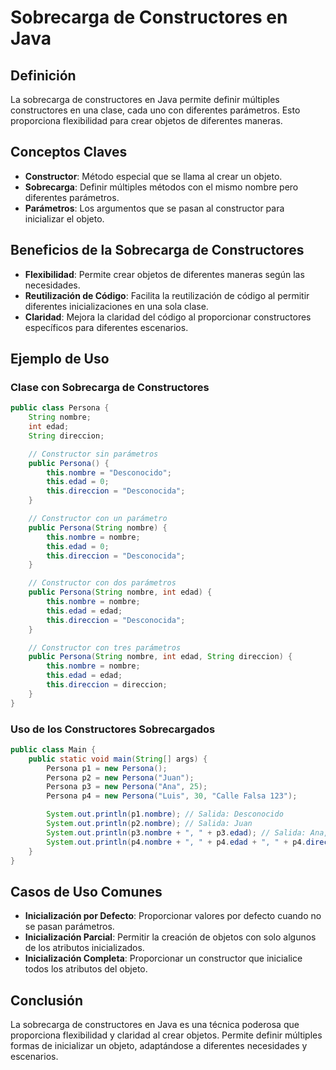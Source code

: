 # Sobrecarga de Constructores en Java

## Definición
La sobrecarga de constructores en Java permite definir múltiples constructores en una clase, cada uno con diferentes parámetros. Esto proporciona flexibilidad para crear objetos de diferentes maneras.

## Conceptos Claves
- **Constructor**: Método especial que se llama al crear un objeto.
- **Sobrecarga**: Definir múltiples métodos con el mismo nombre pero diferentes parámetros.
- **Parámetros**: Los argumentos que se pasan al constructor para inicializar el objeto.

## Beneficios de la Sobrecarga de Constructores
- **Flexibilidad**: Permite crear objetos de diferentes maneras según las necesidades.
- **Reutilización de Código**: Facilita la reutilización de código al permitir diferentes inicializaciones en una sola clase.
- **Claridad**: Mejora la claridad del código al proporcionar constructores específicos para diferentes escenarios.

## Ejemplo de Uso
### Clase con Sobrecarga de Constructores
```java
public class Persona {
    String nombre;
    int edad;
    String direccion;

    // Constructor sin parámetros
    public Persona() {
        this.nombre = "Desconocido";
        this.edad = 0;
        this.direccion = "Desconocida";
    }

    // Constructor con un parámetro
    public Persona(String nombre) {
        this.nombre = nombre;
        this.edad = 0;
        this.direccion = "Desconocida";
    }

    // Constructor con dos parámetros
    public Persona(String nombre, int edad) {
        this.nombre = nombre;
        this.edad = edad;
        this.direccion = "Desconocida";
    }

    // Constructor con tres parámetros
    public Persona(String nombre, int edad, String direccion) {
        this.nombre = nombre;
        this.edad = edad;
        this.direccion = direccion;
    }
}
```

### Uso de los Constructores Sobrecargados
```java
public class Main {
    public static void main(String[] args) {
        Persona p1 = new Persona();
        Persona p2 = new Persona("Juan");
        Persona p3 = new Persona("Ana", 25);
        Persona p4 = new Persona("Luis", 30, "Calle Falsa 123");

        System.out.println(p1.nombre); // Salida: Desconocido
        System.out.println(p2.nombre); // Salida: Juan
        System.out.println(p3.nombre + ", " + p3.edad); // Salida: Ana, 25
        System.out.println(p4.nombre + ", " + p4.edad + ", " + p4.direccion); // Salida: Luis, 30, Calle Falsa 123
    }
}
```

## Casos de Uso Comunes
- **Inicialización por Defecto**: Proporcionar valores por defecto cuando no se pasan parámetros.
- **Inicialización Parcial**: Permitir la creación de objetos con solo algunos de los atributos inicializados.
- **Inicialización Completa**: Proporcionar un constructor que inicialice todos los atributos del objeto.

## Conclusión
La sobrecarga de constructores en Java es una técnica poderosa que proporciona flexibilidad y claridad al crear objetos. Permite definir múltiples formas de inicializar un objeto, adaptándose a diferentes necesidades y escenarios.